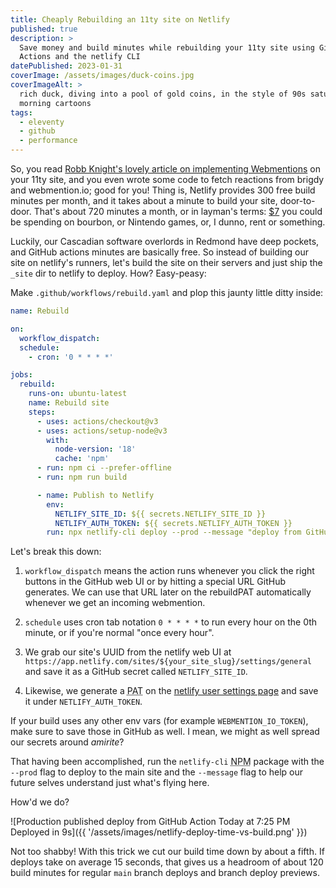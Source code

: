 ```yaml
---
title: Cheaply Rebuilding an 11ty site on Netlify
published: true
description: >
  Save money and build minutes while rebuilding your 11ty site using GitHub 
  Actions and the netlify CLI
datePublished: 2023-01-31
coverImage: /assets/images/duck-coins.jpg
coverImageAlt: >
  rich duck, diving into a pool of gold coins, in the style of 90s saturday 
  morning cartoons
tags:
  - eleventy
  - github
  - performance
---
```


So, you read [Robb Knight's lovely article on implementing Webmentions][rknight] 
on your 11ty site, and you even wrote some code to fetch reactions from brigdy 
and webmention.io; good for you! Thing is, Netlify provides 300 free build 
minutes per month, and it takes about a minute to build your site, door-to-door. 
That's about 720 minutes a month, or in layman's terms: [$7][pricing] you could 
be spending on bourbon, or Nintendo games, or, I dunno, rent or something.

Luckily, our Cascadian software overlords in Redmond have deep pockets, and 
GitHub actions minutes are basically free. So instead of building our site on 
netlify's runners, let's build the site on their servers and just ship the 
`_site` dir to netlify to deploy. How? Easy-peasy:

Make `.github/workflows/rebuild.yaml` and plop this jaunty little ditty inside:

```yaml
name: Rebuild

on:
  workflow_dispatch:
  schedule:
    - cron: '0 * * * *'

jobs:
  rebuild:
    runs-on: ubuntu-latest
    name: Rebuild site
    steps:
      - uses: actions/checkout@v3
      - uses: actions/setup-node@v3
        with:
          node-version: '18'
          cache: 'npm'
      - run: npm ci --prefer-offline
      - run: npm run build

      - name: Publish to Netlify
        env:
          NETLIFY_SITE_ID: ${{ secrets.NETLIFY_SITE_ID }}
          NETLIFY_AUTH_TOKEN: ${{ secrets.NETLIFY_AUTH_TOKEN }}
        run: npx netlify-cli deploy --prod --message "deploy from GitHub Action" --dir=_site
```

Let's break this down:

1. `workflow_dispatch` means the action runs whenever you click the right 
buttons in the GitHub web UI or by hitting a special URL GitHub generates. We 
can use that URL later on the rebuildPAT automatically whenever we get an 
incoming webmention.

1. `schedule` uses cron tab notation `0 * * * *` to run every hour on the 0th 
minute, or if you're normal "once every hour".

1. We grab our site's UUID from the netlify web UI at 
`https://app.netlify.com/sites/${your_site_slug}/settings/general` and save it 
as a GitHub secret called `NETLIFY_SITE_ID`.

1. Likewise, we generate a <abbr title="personal access token">PAT</abbr> on the 
[netlify user settings page][user] and save it under `NETLIFY_AUTH_TOKEN`.

If your build uses any other env vars (for example `WEBMENTION_IO_TOKEN`), make 
sure to save those in GitHub as well. I mean, we might as well spread our 
secrets around _amirite_?

That having been accomplished, run the `netlify-cli` <abbr title="node package 
manager">NPM</abbr> package with the `--prod` flag to deploy to the main site 
and the `--message` flag to help our future selves understand just what's flying 
here.

How'd we do?

![Production published deploy from GitHub Action Today at 7:25 PM Deployed in 
9s]({{ '/assets/images/netlify-deploy-time-vs-build.png' }})

Not too shabby! With this trick we cut our build time down by about a fifth. If 
deploys take on average 15 seconds, that gives us a headroom of about 120 build 
minutes for regular `main` branch deploys and branch deploy previews.

[rknight]: https://rknight.me/adding-webmentions-to-your-site/
[pricing]: https://www.netlify.com/pricing/
[user]: https://app.netlify.com/user/applications
